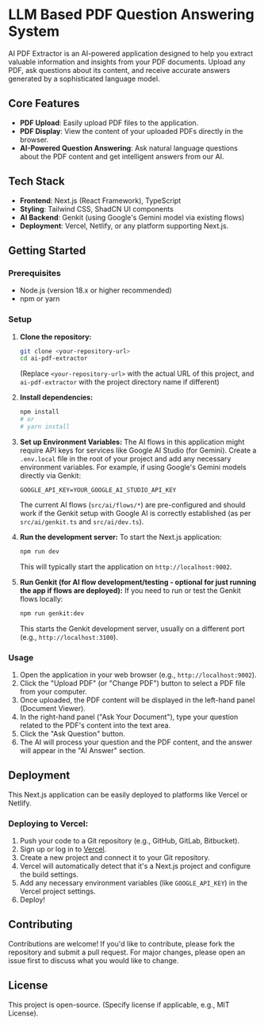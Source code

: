 # LLM Based PDF Question Answering System

AI PDF Extractor is an AI-powered application designed to help you extract valuable information and insights from your PDF documents. Upload any PDF, ask questions about its content, and receive accurate answers generated by a sophisticated language model.

## Core Features

-   **PDF Upload**: Easily upload PDF files to the application.
-   **PDF Display**: View the content of your uploaded PDFs directly in the browser.
-   **AI-Powered Question Answering**: Ask natural language questions about the PDF content and get intelligent answers from our AI.

## Tech Stack

-   **Frontend**: Next.js (React Framework), TypeScript
-   **Styling**: Tailwind CSS, ShadCN UI components
-   **AI Backend**: Genkit (using Google's Gemini model via existing flows)
-   **Deployment**: Vercel, Netlify, or any platform supporting Next.js.

## Getting Started

### Prerequisites

-   Node.js (version 18.x or higher recommended)
-   npm or yarn

### Setup

1.  **Clone the repository:**
    ```bash
    git clone <your-repository-url>
    cd ai-pdf-extractor
    ```
    (Replace `<your-repository-url>` with the actual URL of this project, and `ai-pdf-extractor` with the project directory name if different)

2.  **Install dependencies:**
    ```bash
    npm install
    # or
    # yarn install
    ```

3.  **Set up Environment Variables:**
    The AI flows in this application might require API keys for services like Google AI Studio (for Gemini). Create a `.env.local` file in the root of your project and add any necessary environment variables. For example, if using Google's Gemini models directly via Genkit:
    ```env
    GOOGLE_API_KEY=YOUR_GOOGLE_AI_STUDIO_API_KEY
    ```
    The current AI flows (`src/ai/flows/*`) are pre-configured and should work if the Genkit setup with Google AI is correctly established (as per `src/ai/genkit.ts` and `src/ai/dev.ts`).

4.  **Run the development server:**
    To start the Next.js application:
    ```bash
    npm run dev
    ```
    This will typically start the application on `http://localhost:9002`.

5.  **Run Genkit (for AI flow development/testing - optional for just running the app if flows are deployed):**
    If you need to run or test the Genkit flows locally:
    ```bash
    npm run genkit:dev
    ```
    This starts the Genkit development server, usually on a different port (e.g., `http://localhost:3100`).

### Usage

1.  Open the application in your web browser (e.g., `http://localhost:9002`).
2.  Click the "Upload PDF" (or "Change PDF") button to select a PDF file from your computer.
3.  Once uploaded, the PDF content will be displayed in the left-hand panel (Document Viewer).
4.  In the right-hand panel ("Ask Your Document"), type your question related to the PDF's content into the text area.
5.  Click the "Ask Question" button.
6.  The AI will process your question and the PDF content, and the answer will appear in the "AI Answer" section.

## Deployment

This Next.js application can be easily deployed to platforms like Vercel or Netlify.

### Deploying to Vercel:

1.  Push your code to a Git repository (e.g., GitHub, GitLab, Bitbucket).
2.  Sign up or log in to [Vercel](https://vercel.com).
3.  Create a new project and connect it to your Git repository.
4.  Vercel will automatically detect that it's a Next.js project and configure the build settings.
5.  Add any necessary environment variables (like `GOOGLE_API_KEY`) in the Vercel project settings.
6.  Deploy!

## Contributing

Contributions are welcome! If you'd like to contribute, please fork the repository and submit a pull request. For major changes, please open an issue first to discuss what you would like to change.

## License

This project is open-source. (Specify license if applicable, e.g., MIT License).
